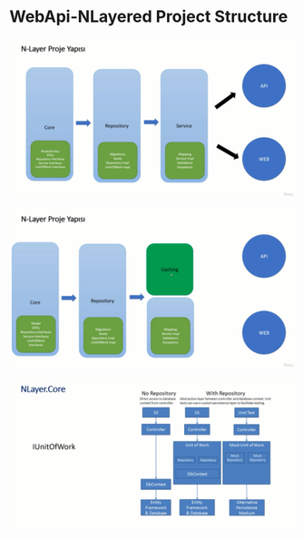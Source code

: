 # WebApi-NLayered Project Structure

![alt text](https://github.com/ebubekirdgn/WebApi-NLayered/blob/main/images/nlayered.png?raw=true)

![alt text](https://github.com/ebubekirdgn/WebApi-NLayered/blob/main/images/nlayer-2.png?raw=true)

![alt text](https://github.com/ebubekirdgn/WebApi-NLayered/blob/main/images/nlayer3.png?raw=true)

 
